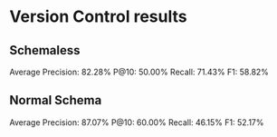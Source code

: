 # Version Control results

## Schemaless

Average Precision: 82.28%
P@10: 50.00%
Recall: 71.43%
F1: 58.82%

## Normal Schema

Average Precision: 87.07%
P@10: 60.00%
Recall: 46.15%
F1: 52.17%
